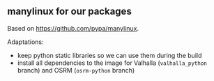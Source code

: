## manylinux for our packages

Based on https://github.com/pypa/manylinux.

Adaptations:

- keep python static libraries so we can use them during the build
- install all dependencies to the image for Valhalla (`valhalla_python` branch) and OSRM (`osrm-python` branch)
